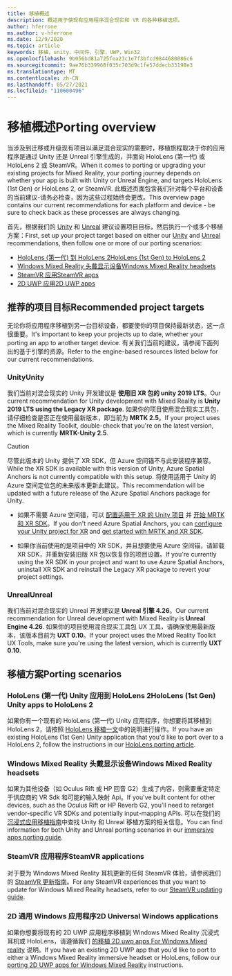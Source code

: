 ```yaml
---
title: 移植概述
description: 概述用于使现有应用程序混合现实和 VR 的各种移植选项。
author: hferrone
ms.author: v-hferrone
ms.date: 12/9/2020
ms.topic: article
keywords: 移植，unity，中间件，引擎，UWP，Win32
ms.openlocfilehash: 9b056bd81a725fea23c1e7f3bfcd9844680086c6
ms.sourcegitcommit: 9ae76b339968f035c703d9c1fe57ddecb33198e3
ms.translationtype: MT
ms.contentlocale: zh-CN
ms.lasthandoff: 05/27/2021
ms.locfileid: "110600496"
---
```

# <a name="porting-overview"></a><span data-ttu-id="b8700-104">移植概述</span><span class="sxs-lookup"><span data-stu-id="b8700-104">Porting overview</span></span>

<span data-ttu-id="b8700-105">当涉及到迁移或升级现有项目以满足混合现实的需要时，移植旅程取决于你的应用程序是通过 Unity 还是 Unreal 引擎生成的，并面向 HoloLens (第一代) 或 HoloLens 2 或 SteamVR。</span><span class="sxs-lookup"><span data-stu-id="b8700-105">When it comes to porting or upgrading your existing projects for Mixed Reality, your porting journey depends on whether your app is built with Unity or Unreal Engine, and targets HoloLens (1st Gen) or HoloLens 2, or SteamVR.</span></span> <span data-ttu-id="b8700-106">此概述页面包含我们针对每个平台和设备的当前建议-请务必检查，因为这些过程始终会更改。</span><span class="sxs-lookup"><span data-stu-id="b8700-106">This overview page contains our current recommendations for each platform and device - be sure to check back as these processes are always changing.</span></span>

<span data-ttu-id="b8700-107">首先，根据我们的 [Unity](#unity) 和 [Unreal](#unreal) 建议设置项目目标，然后执行一个或多个移植方案：</span><span class="sxs-lookup"><span data-stu-id="b8700-107">First, set up your project target based on either our [Unity](#unity) and [Unreal](#unreal) recommendations, then follow one or more of our porting scenarios:</span></span>

- [<span data-ttu-id="b8700-108">HoloLens (第一代) 到 HoloLens 2</span><span class="sxs-lookup"><span data-stu-id="b8700-108">HoloLens (1st Gen) to HoloLens 2</span></span>](#hololens-1st-gen-unity-apps-to-hololens-2)
- [<span data-ttu-id="b8700-109">Windows Mixed Reality 头戴显示设备</span><span class="sxs-lookup"><span data-stu-id="b8700-109">Windows Mixed Reality headsets</span></span>](#windows-mixed-reality-headsets)
- [<span data-ttu-id="b8700-110">SteamVR 应用</span><span class="sxs-lookup"><span data-stu-id="b8700-110">SteamVR apps</span></span>](#steamvr-applications)
- [<span data-ttu-id="b8700-111">2D UWP 应用</span><span class="sxs-lookup"><span data-stu-id="b8700-111">2D UWP apps</span></span>](#2d-universal-windows-applications)

## <a name="recommended-project-targets"></a><span data-ttu-id="b8700-112">推荐的项目目标</span><span class="sxs-lookup"><span data-stu-id="b8700-112">Recommended project targets</span></span>

<span data-ttu-id="b8700-113">无论你将应用程序移植到另一台目标设备，都要使你的项目保持最新状态，这一点很重要。</span><span class="sxs-lookup"><span data-stu-id="b8700-113">It's important to keep your projects up to date, whether your porting an app to another target device.</span></span> <span data-ttu-id="b8700-114">有关我们当前的建议，请参阅下面列出的基于引擎的资源。</span><span class="sxs-lookup"><span data-stu-id="b8700-114">Refer to the engine-based resources listed below for our current recommendations.</span></span>

### <a name="unity"></a><span data-ttu-id="b8700-115">Unity</span><span class="sxs-lookup"><span data-stu-id="b8700-115">Unity</span></span>

<span data-ttu-id="b8700-116">我们当前对混合现实的 Unity 开发建议是 **使用旧 XR 包的 unity 2019 LTS**。</span><span class="sxs-lookup"><span data-stu-id="b8700-116">Our current recommendation for Unity development with Mixed Reality is **Unity 2019 LTS using the Legacy XR package**.</span></span> <span data-ttu-id="b8700-117">如果你的项目使用混合现实工具包，请仔细检查是否正在使用最新版本，即当前为 **MRTK 2.5**。</span><span class="sxs-lookup"><span data-stu-id="b8700-117">If your project uses the Mixed Reality Toolkit, double-check that you're on the latest version, which is currently **MRTK-Unity 2.5**.</span></span>

> [!CAUTION]
> <span data-ttu-id="b8700-118">尽管此版本的 Unity 提供了 XR SDK，但 Azure 空间锚不与此安装程序兼容。</span><span class="sxs-lookup"><span data-stu-id="b8700-118">While the XR SDK is available with this version of Unity, Azure Spatial Anchors is not currently compatible with this setup.</span></span> <span data-ttu-id="b8700-119">将使用适用于 Unity 的 Azure 空间定位包的未来版本更新此建议。</span><span class="sxs-lookup"><span data-stu-id="b8700-119">This recommendation will be updated with a future release of the Azure Spatial Anchors package for Unity.</span></span>
> 
> * <span data-ttu-id="b8700-120">如果不需要 Azure 空间锚，可以 [配置适用于 XR 的 Unity 项目](https://docs.unity3d.com/Manual/configuring-project-for-xr.html) 并 [开始 MRTK 和 XR SDK](/windows/mixed-reality/mrtk-unity/configuration/getting-started-with-mrtk-and-xrsdk)。</span><span class="sxs-lookup"><span data-stu-id="b8700-120">If you don't need Azure Spatial Anchors, you can [configure your Unity project for XR](https://docs.unity3d.com/Manual/configuring-project-for-xr.html) and [get started with MRTK and XR SDK](/windows/mixed-reality/mrtk-unity/configuration/getting-started-with-mrtk-and-xrsdk).</span></span>
> 
> * <span data-ttu-id="b8700-121">如果你当前使用的是项目中的 XR SDK，并且想要使用 Azure 空间锚，请卸载 XR SDK，并重新安装旧版 XR 包以恢复你的项目设置。</span><span class="sxs-lookup"><span data-stu-id="b8700-121">If you're currently using the XR SDK in your project and want to use Azure Spatial Anchors, uninstall XR SDK and reinstall the Legacy XR package to revert your project settings.</span></span>

### <a name="unreal"></a><span data-ttu-id="b8700-122">Unreal</span><span class="sxs-lookup"><span data-stu-id="b8700-122">Unreal</span></span>

<span data-ttu-id="b8700-123">我们当前对混合现实的 Unreal 开发建议是 **Unreal 引擎 4.26**。</span><span class="sxs-lookup"><span data-stu-id="b8700-123">Our current recommendation for Unreal development with Mixed Reality is **Unreal Engine 4.26**.</span></span> <span data-ttu-id="b8700-124">如果你的项目使用混合现实工具包 UX 工具，请确保使用最新版本，该版本目前为 **UXT 0.10**。</span><span class="sxs-lookup"><span data-stu-id="b8700-124">If your project uses the Mixed Reality Toolkit UX Tools, make sure you're using the latest version, which is currently **UXT 0.10**.</span></span>

## <a name="porting-scenarios"></a><span data-ttu-id="b8700-125">移植方案</span><span class="sxs-lookup"><span data-stu-id="b8700-125">Porting scenarios</span></span>

### <a name="hololens-1st-gen-unity-apps-to-hololens-2"></a><span data-ttu-id="b8700-126">HoloLens (第一代) Unity 应用到 HoloLens 2</span><span class="sxs-lookup"><span data-stu-id="b8700-126">HoloLens (1st Gen) Unity apps to HoloLens 2</span></span>

<span data-ttu-id="b8700-127">如果你有一个现有的 HoloLens (第一代) Unity 应用程序，你想要将其移植到 HoloLens 2，请按照 [HoloLens 移植一文](./porting-hl1-hl2.md)中的说明进行操作。</span><span class="sxs-lookup"><span data-stu-id="b8700-127">If you have an existing HoloLens (1st Gen) Unity application that you'd like to port over to a HoloLens 2, follow the instructions in our [HoloLens porting article](./porting-hl1-hl2.md).</span></span>

### <a name="windows-mixed-reality-headsets"></a><span data-ttu-id="b8700-128">Windows Mixed Reality 头戴显示设备</span><span class="sxs-lookup"><span data-stu-id="b8700-128">Windows Mixed Reality headsets</span></span>

<span data-ttu-id="b8700-129">如果为其他设备（如 Oculus Rift 或 HP 回音 G2）生成了内容，则需要重定特定于供应商的 VR Sdk 和可能的输入映射 Api。</span><span class="sxs-lookup"><span data-stu-id="b8700-129">If you've built content for other devices, such as the Oculus Rift or HP Reverb G2, you'll need to retarget vendor-specific VR SDKs and potentially input-mapping APIs.</span></span> <span data-ttu-id="b8700-130">可以在我们的 [沉浸式应用移植指南](porting-guides.md)中查找 Unity 和 Unreal 移植方案的相关信息。</span><span class="sxs-lookup"><span data-stu-id="b8700-130">You can find information for both Unity and Unreal porting scenarios in our [immersive apps porting guide](porting-guides.md).</span></span>

### <a name="steamvr-applications"></a><span data-ttu-id="b8700-131">SteamVR 应用程序</span><span class="sxs-lookup"><span data-stu-id="b8700-131">SteamVR applications</span></span>

<span data-ttu-id="b8700-132">对于要为 Windows Mixed Reality 耳机更新的任何 SteamVR 体验，请参阅我们的 [SteamVR 更新指南](updating-your-steamvr-application-for-windows-mixed-reality.md)。</span><span class="sxs-lookup"><span data-stu-id="b8700-132">For any SteamVR experiences that you want to update for Windows Mixed Reality headsets, refer to our [SteamVR updating guide](updating-your-steamvr-application-for-windows-mixed-reality.md).</span></span>

### <a name="2d-universal-windows-applications"></a><span data-ttu-id="b8700-133">2D 通用 Windows 应用程序</span><span class="sxs-lookup"><span data-stu-id="b8700-133">2D Universal Windows applications</span></span>

<span data-ttu-id="b8700-134">如果你想要将现有的 2D UWP 应用程序移植到 Windows Mixed Reality 沉浸式耳机或 HoloLens，请遵循我们 [的移植 2D uwp apps For Windows Mixed reality](building-2d-apps.md) 说明。</span><span class="sxs-lookup"><span data-stu-id="b8700-134">If you have an existing 2D UWP app that you'd like to port to either a Windows Mixed Reality immersive headset or HoloLens, follow our [porting 2D UWP apps for Windows Mixed Reality](building-2d-apps.md) instructions.</span></span>